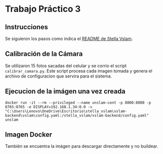 # Trabajo Práctico 3

## Instrucciones

Se siguieron los pasos como indica el  [README de Stella Vslam](https://github.com/UNSLAM25/stella_vslam/blob/main/build-docker.md).

## Calibración de la Cámara

Se utilizaron 15 fotos sacadas del celular y se corrio el script `calibrar_camara.py`. Este script procesa cada imagen tomada y genera el archivo de configuracion que servira para el sistema.

## Ejecucion de la imágen una vez creada

`docker run -it --rm --privileged --name unslam-cont -p 8000:8000 -p 8765:8765 -e DISPLAY=192.168.1.34:0.0 -v "C:\Users\Lenovo\OneDrive\Escritorio\stella_vslam\vslam-backend\vslam\config.yaml:/stella_vslam/vslam-backend/config.yaml" unslam`

## Imagen Docker

También se encuentra la imágen para descargar directamente y no buildear.